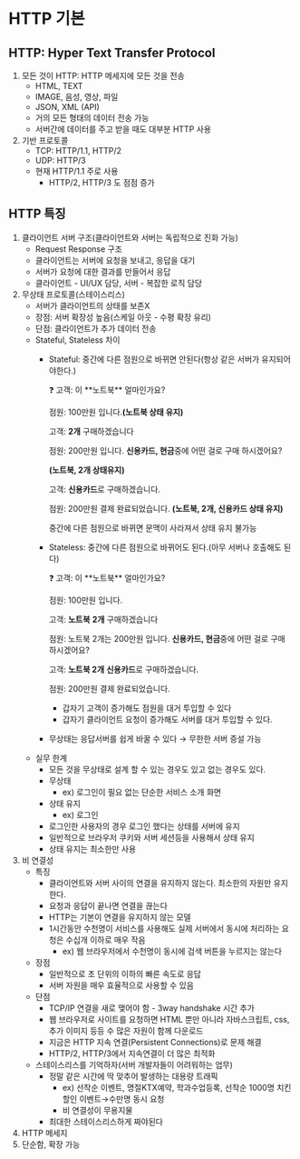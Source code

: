 # HTTP 기본

## HTTP: Hyper Text Transfer Protocol

1. 모든 것이 HTTP: HTTP 메세지에 모든 것을 전송
    - HTML, TEXT
    - IMAGE, 음성, 영상, 파일
    - JSON, XML (API)
    - 거의 모든 형태의 데이터 전송 가능
    - 서버간에 데이터를 주고 받을 때도 대부분 HTTP 사용
2. 기반 프로토콜
    - TCP: HTTP/1.1, HTTP/2
    - UDP: HTTP/3
    - 현재 HTTP/1.1 주로 사용
        - HTTP/2, HTTP/3 도 점점 증가

## HTTP 특징

1. 클라이언트 서버 구조(클라이언트와 서버는 독립적으로 진화 가능)
    - Request Response 구조
    - 클라이언트는 서버에 요청을 보내고, 응답을 대기
    - 서버가 요청에 대한 결과를 만들어서 응답
    - 클라이언트 - UI/UX 담당, 서버 - 복잡한 로직 담당
2. 무상태 프로토콜(스테이스리스)
    - 서버가 클라이언트의 상태를 보존X
    - 장점: 서버 확장성 높음(스케일 아웃 - 수평 확장 유리)
    - 단점: 클라이언트가 추가 데이터 전송
    - Stateful, Stateless 차이
        - Stateful: 중간에 다른 점원으로 바뀌면 안된다(항상 같은 서버가 유지되어야한다.)
            
            <aside>
            ❓ 고객: 이 **노트북** 얼마인가요?
            
            점원: 100만원 입니다.**(노트북 상태 유지)**
            
            고객: **2개** 구매하겠습니다
            
            점원: 200만원 입니다. **신용카드, 현금**중에 어떤 걸로 구매 하시겠어요?
            
            **(노트북, 2개 상태유지)**
            
            고객: **신용카드**로 구매하겠습니다.
            
            점원: 200만원 결제 완료되었습니다. **(노트북, 2개, 신용카드 상태 유지)**
            
            </aside>
            
            중간에 다른 점원으로 바뀌면 문맥이 사라져서 상태 유지 불가능
            
        - Stateless: 중간에 다른 점원으로 바뀌어도 된다.(아무 서버나 호출해도 된다)
            
            <aside>
            ❓ 고객: 이 **노트북** 얼마인가요?
            
            점원: 100만원 입니다.
            
            고객: **노트북** **2개** 구매하겠습니다
            
            점원: 노트북 2개는 200만원 입니다. **신용카드, 현금**중에 어떤 걸로 구매 하시겠어요?
            
            고객: **노트북 2개** **신용카드**로 구매하겠습니다.
            
            점원: 200만원 결제 완료되었습니다.
            
            </aside>
            
            - 갑자기 고객이 증가해도 점원을 대거 투입할 수 있다
            - 갑자기 클라이언트 요청이 증가해도 서버를 대거 투입할 수 있다.
        - 무상태는 응답서버를 쉽게 바꿀 수 있다 → 무한한 서버 증설 가능
    - 실무 한계
        - 모든 것을 무상태로 설계 할 수 있는 경우도 있고 없는 경우도 있다.
        - 무상태
            - ex) 로그인이 필요 없는 단순한 서비스 소개 화면
        - 상태 유지
            - ex) 로그인
        - 로그인한 사용자의 경우 로그인 했다는 상태를 서버에 유지
        - 일반적으로 브라우저 쿠키와 서버 세션등을 사용해서 상태 유지
        - 상태 유지는 최소한만 사용
3. 비 연결성
    - 특징
        - 클라이언트와 서버 사이의 연결을 유지하지 않는다. 최소한의 자원만 유지한다.
        - 요청과 응답이 끝나면 연결을 끊는다
        - HTTP는 기본이 연결을 유지하지 않는 모델
        - 1시간동안 수천명이 서비스를 사용해도 실제 서버에서 동시에 처리하는 요청은 수십개 이하로 매우 작음
            - ex) 웹 브라우저에서 수천명이 동시에 검색 버튼을 누르지는 않는다
    - 장점
        - 일반적으로 초 단위의 이하의 빠른 속도로 응답
        - 서버 자원을 매우 효율적으로 사용할 수 있음
    - 단점
        - TCP/IP 연결을 새로 맺어야 함  - 3way handshake 시간 추가
        - 웹 브라우저로 사이트를 요청하면 HTML 뿐만 아니라 자바스크립트, css, 추가 이미지 등등 수 많은 자원이 함께 다운로드
        - 지금은 HTTP 지속 연결(Persistent Connections)로 문제 해결
        - HTTP/2, HTTP/3에서 지속연결이 더 많은 최적화
    - 스테이스리스를 기억하자(서버 개발자들이 어려워하는 업무)
        - 정말 같은 시간에 딱 맞추어 발생하는 대용량 트래픽
            - ex) 선착순 이벤트, 명절KTX예약, 학과수업등록, 선착순 1000명 치킨 할인 이벤트→수만명 동시 요청
            - 비 연결성이 무용지물
        - 최대한 스테이스리스하게 짜야된다
4. HTTP 메세지
5. 단순함, 확장 가능
